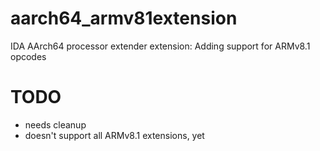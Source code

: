 # aarch64_armv81extension
IDA AArch64 processor extender extension: Adding support for ARMv8.1 opcodes

TODO
====
* needs cleanup
* doesn't support all ARMv8.1 extensions, yet
